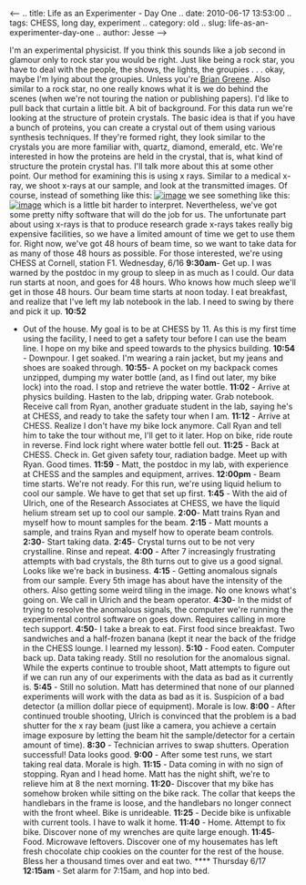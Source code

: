 <--
.. title: Life as an Experimenter - Day One
.. date: 2010-06-17 13:53:00
.. tags: CHESS, long day, experiment
.. category: old
.. slug: life-as-an-experimenter-day-one
.. author: Jesse
-->


I'm an experimental physicist. If you think this sounds like a job
second in glamour only to rock star you would be right. Just like being
a rock star, you have to deal with the people, the shows, the lights,
the groupies . . . okay, maybe I'm lying about the groupies. Unless
you're [Brian
Greene](http://groups.myspace.com/index.cfm?fuseaction=groups.groupprofile&groupID=103575126).
Also similar to a rock star, no one really knows what it is we do behind
the scenes (when we're not touring the nation or publishing papers). I'd
like to pull back that curtain a little bit. A bit of background. For
this data run we're looking at the structure of protein crystals. The
basic idea is that if you have a bunch of proteins, you can create a
crystal out of them using various synthesis techniques. If they're
formed right, they look similar to the crystals you are more familiar
with, quartz, diamond, emerald, etc. We're interested in how the
proteins are held in the crystal, that is, what kind of structure the
protein crystal has. I'll talk more about this at some other point. Our
method for examining this is using x rays. Similar to a medical x-ray,
we shoot x-rays at our sample, and look at the transmitted images. Of
course, instead of something like this:
[![image](http://2.bp.blogspot.com/_SYZpxZOlcb0/TBpWZFChfhI/AAAAAAAAABs/Cp-4Rf5ca5Y/s320/X-ray-hands.jpg)](http://2.bp.blogspot.com/_SYZpxZOlcb0/TBpWZFChfhI/AAAAAAAAABs/Cp-4Rf5ca5Y/s1600/X-ray-hands.jpg)
we see something like this:
[![image](http://3.bp.blogspot.com/_SYZpxZOlcb0/TBpWqG2OqLI/AAAAAAAAAB0/SncRJvsz1Uk/s320/20071104200851!X-ray_diffraction_pattern_3clpro.jpg)](http://3.bp.blogspot.com/_SYZpxZOlcb0/TBpWqG2OqLI/AAAAAAAAAB0/SncRJvsz1Uk/s1600/20071104200851!X-ray_diffraction_pattern_3clpro.jpg)
which is a little bit harder to interpret. Nevertheless, we've got some
pretty nifty software that will do the job for us. The unfortunate part
about using x-rays is that to produce research grade x-rays takes really
big expensive facilities, so we have a limited amount of time we get to
use them for. Right now, we've got 48 hours of beam time, so we want to
take data for as many of those 48 hours as possible. For those
interested, we're using CHESS at Cornell, station F1. Wednesday, 6/16
**9:30am**- Get up. I was warned by the postdoc in my group to sleep in
as much as I could. Our data run starts at noon, and goes for 48 hours.
Who knows how much sleep we'll get in those 48 hours. Our beam time
starts at noon today. I eat breakfast, and realize that I've left my lab
notebook in the lab. I need to swing by there and pick it up. **10:52**
- Out of the house. My goal is to be at CHESS by 11. As this is my first
time using the facility, I need to get a safety tour before I can use
the beam line. I hope on my bike and speed towards to the physics
building. **10:54** - Downpour. I get soaked. I'm wearing a rain jacket,
but my jeans and shoes are soaked through. **10:55**- A pocket on my
backpack comes unzipped, dumping my water bottle (and, as I find out
later, my bike lock) into the road. I stop and retrieve the water
bottle. **11:02** - Arrive at physics building. Hasten to the lab,
dripping water. Grab notebook. Receive call from Ryan, another graduate
student in the lab, saying he's at CHESS, and ready to take the safety
tour when I am. **11:12** - Arrive at CHESS. Realize I don't have my
bike lock anymore. Call Ryan and tell him to take the tour without me,
I'll get to it later. Hop on bike, ride route in reverse. Find lock
right where water bottle fell out. **11:25** - Back at CHESS. Check in.
Get given safety tour, radiation badge. Meet up with Ryan. Good times.
**11:59** - Matt, the postdoc in my lab, with experience at CHESS and
the samples and equipment, arrives. **12:00pm** - Beam time starts.
We're not ready. For this run, we're using liquid helium to cool our
sample. We have to get that set up first. **1:45** - With the aid of
Ulrich, one of the Research Associates at CHESS, we have the liquid
helium stream set up to cool our sample. **2:00**- Matt trains Ryan and
myself how to mount samples for the beam. **2:15** - Matt mounts a
sample, and trains Ryan and myself how to operate beam controls.
**2:30**- Start taking data. **2:45**- Crystal turns out to be not very
crystalline. Rinse and repeat. **4:00** - After 7 increasingly
frustrating attempts with bad crystals, the 8th turns out to give us a
good signal. Looks like we're back in business. **4:15** - Getting
anomalous signals from our sample. Every 5th image has about have the
intensity of the others. Also getting some weird tiling in the image. No
one knows what's going on. We call in Ulrich and the beam operator.
**4:30**- In the midst of trying to resolve the anomalous signals, the
computer we're running the experimental control software on goes down.
Requires calling in more tech support. **4:50**- I take a break to eat.
First food since breakfast. Two sandwiches and a half-frozen banana
(kept it near the back of the fridge in the CHESS lounge. I learned my
lesson). **5:10** - Food eaten. Computer back up. Data taking ready.
Still no resolution for the anomalous signal. While the experts continue
to trouble shoot, Matt attempts to figure out if we can run any of our
experiments with the data as bad as it currently is. **5:45** - Still no
solution. Matt has determined that none of our planned experiments will
work with the data as bad as it is. Suspicion of a bad detector (a
million dollar piece of equipment). Morale is low. **8:00** - After
continued trouble shooting, Ulrich is convinced that the problem is a
bad shutter for the x ray beam (just like a camera, you achieve a
certain image exposure by letting the beam hit the sample/detector for a
certain amount of time). **8:30** - Technician arrives to swap shutters.
Operation successful! Data looks good. **9:00** - After some test runs,
we start taking real data. Morale is high. **11:15** - Data coming in
with no sign of stopping. Ryan and I head home. Matt has the night
shift, we're to relieve him at 8 the next morning. **11:20**- Discover
that my bike has somehow broken while sitting on the bike rack. The
collar that keeps the handlebars in the frame is loose, and the
handlebars no longer connect with the front wheel. Bike is unrideable.
**11:25** - Decide bike is unfixable with current tools. I have to walk
it home. **11:40** - Home. Attempt to fix bike. Discover none of my
wrenches are quite large enough. **11:45**- Food. Microwave leftovers.
Discover one of my housemates has left fresh chocolate chip cookies on
the counter for the rest of the house. Bless her a thousand times over
and eat two. **** Thursday 6/17 **12:15am** - Set alarm for 7:15am, and
hop into bed.
